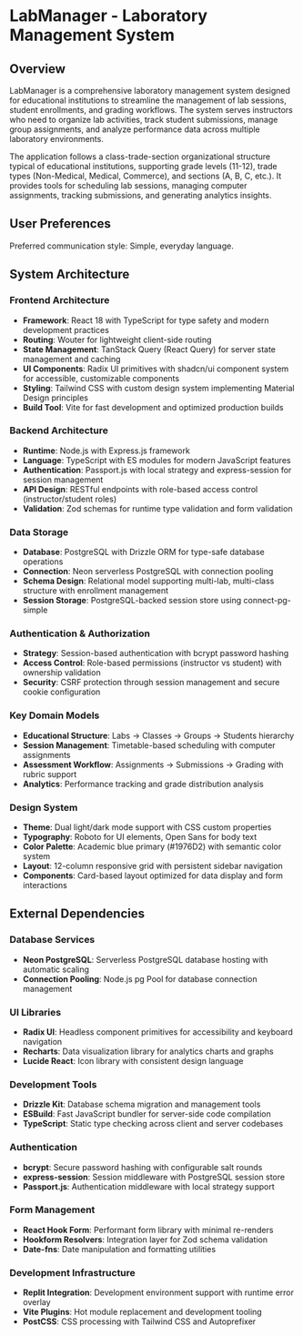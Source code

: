 # LabManager - Laboratory Management System

## Overview

LabManager is a comprehensive laboratory management system designed for educational institutions to streamline the management of lab sessions, student enrollments, and grading workflows. The system serves instructors who need to organize lab activities, track student submissions, manage group assignments, and analyze performance data across multiple laboratory environments.

The application follows a class-trade-section organizational structure typical of educational institutions, supporting grade levels (11-12), trade types (Non-Medical, Medical, Commerce), and sections (A, B, C, etc.). It provides tools for scheduling lab sessions, managing computer assignments, tracking submissions, and generating analytics insights.

## User Preferences

Preferred communication style: Simple, everyday language.

## System Architecture

### Frontend Architecture
- **Framework**: React 18 with TypeScript for type safety and modern development practices
- **Routing**: Wouter for lightweight client-side routing
- **State Management**: TanStack Query (React Query) for server state management and caching
- **UI Components**: Radix UI primitives with shadcn/ui component system for accessible, customizable components
- **Styling**: Tailwind CSS with custom design system implementing Material Design principles
- **Build Tool**: Vite for fast development and optimized production builds

### Backend Architecture
- **Runtime**: Node.js with Express.js framework
- **Language**: TypeScript with ES modules for modern JavaScript features
- **Authentication**: Passport.js with local strategy and express-session for session management
- **API Design**: RESTful endpoints with role-based access control (instructor/student roles)
- **Validation**: Zod schemas for runtime type validation and form validation

### Data Storage
- **Database**: PostgreSQL with Drizzle ORM for type-safe database operations
- **Connection**: Neon serverless PostgreSQL with connection pooling
- **Schema Design**: Relational model supporting multi-lab, multi-class structure with enrollment management
- **Session Storage**: PostgreSQL-backed session store using connect-pg-simple

### Authentication & Authorization
- **Strategy**: Session-based authentication with bcrypt password hashing
- **Access Control**: Role-based permissions (instructor vs student) with ownership validation
- **Security**: CSRF protection through session management and secure cookie configuration

### Key Domain Models
- **Educational Structure**: Labs → Classes → Groups → Students hierarchy
- **Session Management**: Timetable-based scheduling with computer assignments
- **Assessment Workflow**: Assignments → Submissions → Grading with rubric support
- **Analytics**: Performance tracking and grade distribution analysis

### Design System
- **Theme**: Dual light/dark mode support with CSS custom properties
- **Typography**: Roboto for UI elements, Open Sans for body text
- **Color Palette**: Academic blue primary (#1976D2) with semantic color system
- **Layout**: 12-column responsive grid with persistent sidebar navigation
- **Components**: Card-based layout optimized for data display and form interactions

## External Dependencies

### Database Services
- **Neon PostgreSQL**: Serverless PostgreSQL database hosting with automatic scaling
- **Connection Pooling**: Node.js pg Pool for database connection management

### UI Libraries
- **Radix UI**: Headless component primitives for accessibility and keyboard navigation
- **Recharts**: Data visualization library for analytics charts and graphs
- **Lucide React**: Icon library with consistent design language

### Development Tools
- **Drizzle Kit**: Database schema migration and management tools
- **ESBuild**: Fast JavaScript bundler for server-side code compilation
- **TypeScript**: Static type checking across client and server codebases

### Authentication
- **bcrypt**: Secure password hashing with configurable salt rounds
- **express-session**: Session middleware with PostgreSQL session store
- **Passport.js**: Authentication middleware with local strategy support

### Form Management
- **React Hook Form**: Performant form library with minimal re-renders
- **Hookform Resolvers**: Integration layer for Zod schema validation
- **Date-fns**: Date manipulation and formatting utilities

### Development Infrastructure
- **Replit Integration**: Development environment support with runtime error overlay
- **Vite Plugins**: Hot module replacement and development tooling
- **PostCSS**: CSS processing with Tailwind CSS and Autoprefixer